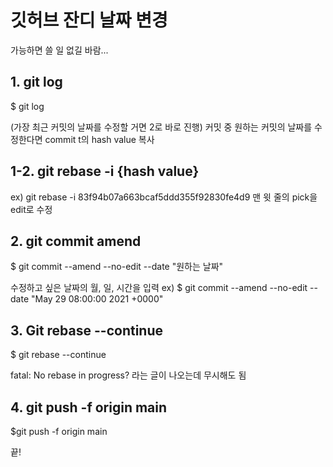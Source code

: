 # 깃허브 잔디 날짜 변경

가능하면 쓸 일 없길 바람...

## 1. git log

$ git log

(가장 최근 커밋의 날짜를 수정할 거면 2로 바로 진행)
커밋 중 원하는 커밋의 날짜를 수정한다면 commit t의 hash value 복사

## 1-2. git rebase -i {hash value}

ex) git rebase -i 83f94b07a663bcaf5ddd355f92830fe4d9
맨 윗 줄의 pick을 edit로 수정


## 2. git commit amend

$ git commit --amend --no-edit --date "원하는 날짜"

수정하고 싶은 날짜의 월, 일, 시간을 입력
ex) $ git commit --amend --no-edit --date "May 29 08:00:00 2021 +0000"


## 3. Git rebase --continue

$ git rebase --continue

fatal: No rebase in progress?
라는 글이 나오는데 무시해도 됨

## 4. git push -f origin main

$git push -f origin main

끝!
